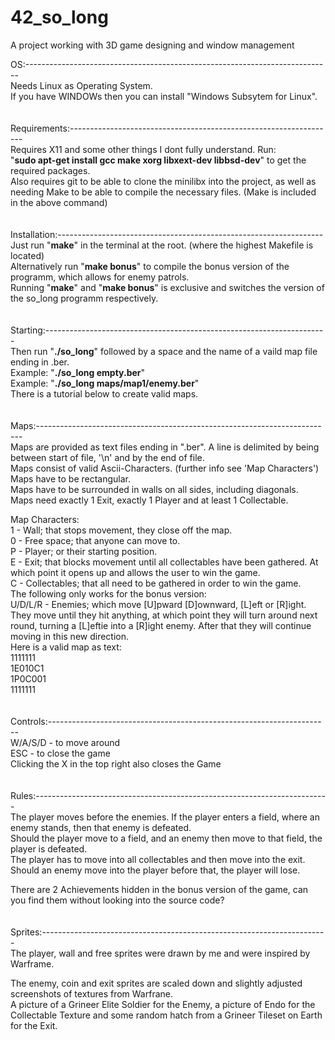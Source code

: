 # 42_so_long
A project working with 3D game designing and window management<br />

OS:----------------------------------------------------------------------------<br />
Needs Linux as Operating System.<br />
If you have WINDOWs then you can install "Windows Subsytem for Linux".<br />
<br />
<br />
Requirements:------------------------------------------------------------------<br />
Requires X11 and some other things I dont fully understand.
Run:<br />
"**sudo apt-get install gcc make xorg libxext-dev libbsd-dev**"
to get the required packages.<br />
Also requires git to be able to clone the minilibx into the project,
as well as needing Make to be able to compile the necessary files. 
(Make is included in the above command)<br />
<br />
<br />
Installation:------------------------------------------------------------------<br />
Just run "**make**" in the terminal at the root.
(where the highest Makefile is located)<br />
Alternatively run "**make bonus**" to compile the bonus version of the programm,
which allows for enemy patrols.<br />
Running "**make**" and "**make bonus**" is exclusive and switches the version of
the so_long programm respectively.<br />
<br />
<br />
Starting:----------------------------------------------------------------------<br />
Then run "**./so_long**" followed by a space and the
name of a vaild map file ending in .ber.<br />
Example: "**./so_long empty.ber**"<br />
Example: "**./so_long maps/map1/enemy.ber**"<br />
There is a tutorial below to create valid maps.<br />
<br />
<br />
Maps:--------------------------------------------------------------------------<br />
Maps are provided as text files ending in ".ber".
A line is delimited by being between start of file, 
'\n' and by the end of file.<br />
Maps consist of valid Ascii-Characters. (further info see 'Map Characters')<br />
Maps have to be rectangular.<br />
Maps have to be surrounded in walls on all sides, including diagonals.<br />
Maps need exactly 1 Exit, exactly 1 Player and at least 1 Collectable.<br />

Map Characters:<br />
1 		- 	Wall; that stops movement, they close off the map.<br />
0 		- 	Free space; that anyone can move to.<br />
P 		- 	Player; or their starting position.<br />
E 		- 	Exit; that blocks movement until all collectables have been 
gathered. At which point it opens up and allows the user to win the game.<br />
C 		- 	Collectables; that all need to be gathered in order to win the game.<br />
The following only works for the bonus version:<br />
U/D/L/R -	Enemies; which move [U]pward [D]ownward, [L]eft or [R]ight.
They move until they hit anything, at which point they will turn
around next round, turning a [L]eftie into a [R]ight enemy.
After that they will continue moving in this new direction.<br />
Here is a valid map as text:<br />
1111111<br />
1E010C1<br />
1P0C001<br />
1111111<br />
<br />
<br />
Controls:----------------------------------------------------------------------<br />
W/A/S/D	-	to move around<br />
ESC		-	to close the game<br />
Clicking the X in the top right also closes the Game<br />
<br />
<br />
Rules:-------------------------------------------------------------------------<br />
The player moves before the enemies. If the player enters a field,
where an enemy stands, then that enemy is defeated.<br />
Should the player move to a field, and an enemy then move to that field,
the player is defeated.<br />
The player has to move into all collectables and then move into the exit.<br />
Should an enemy move into the player before that, the player will lose.<br />

There are 2 Achievements hidden in the bonus version of the game, can you find them
without looking into the source code?<br />
<br />
<br />
Sprites:-----------------------------------------------------------------------<br />
The player, wall and free sprites were drawn by me and were inspired by Warframe.<br />

The enemy, coin and exit sprites are scaled down and slightly adjusted screenshots of textures from Warfrane.<br />
A picture of a Grineer Elite Soldier for the Enemy, a picture of Endo for the Collectable Texture and some random hatch from a Grineer Tileset on Earth for the Exit.<br />